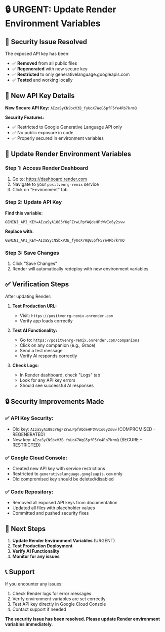 # 🔒 URGENT: Update Render Environment Variables

## 🚨 Security Issue Resolved

The exposed API key has been:
- ✅ **Removed** from all public files
- ✅ **Regenerated** with new secure key
- ✅ **Restricted** to only generativelanguage.googleapis.com
- ✅ **Tested** and working locally

## 🔑 New API Key Details

**New Secure API Key:** `AIzaSyCNSbxV3B_fyUoX7WqG5pfF5Ye4Rb7krmQ`

**Security Features:**
- ✅ Restricted to Google Generative Language API only
- ✅ No public exposure in code
- ✅ Properly secured in environment variables

## 🚀 Update Render Environment Variables

### Step 1: Access Render Dashboard
1. Go to: https://dashboard.render.com
2. Navigate to your `positvenrg-remix` service
3. Click on "Environment" tab

### Step 2: Update API Key
**Find this variable:**
```
GEMINI_API_KEY=AIzaSyA1883Y6gFZrwLPpfAQdeHFtWvIo6y2svw
```

**Replace with:**
```
GEMINI_API_KEY=AIzaSyCNSbxV3B_fyUoX7WqG5pfF5Ye4Rb7krmQ
```

### Step 3: Save Changes
1. Click "Save Changes"
2. Render will automatically redeploy with new environment variables

## ✅ Verification Steps

After updating Render:

1. **Test Production URL:**
   - Visit: `https://positvenrg-remix.onrender.com`
   - Verify app loads correctly

2. **Test AI Functionality:**
   - Go to: `https://positvenrg-remix.onrender.com/companions`
   - Click on any companion (e.g., Grace)
   - Send a test message
   - Verify AI responds correctly

3. **Check Logs:**
   - In Render dashboard, check "Logs" tab
   - Look for any API key errors
   - Should see successful AI responses

## 🔒 Security Improvements Made

### ✅ **API Key Security:**
- Old key: `AIzaSyA1883Y6gFZrwLPpfAQdeHFtWvIo6y2svw` (COMPROMISED - REGENERATED)
- New key: `AIzaSyCNSbxV3B_fyUoX7WqG5pfF5Ye4Rb7krmQ` (SECURE - RESTRICTED)

### ✅ **Google Cloud Console:**
- Created new API key with service restrictions
- Restricted to `generativelanguage.googleapis.com` only
- Old compromised key should be deleted/disabled

### ✅ **Code Repository:**
- Removed all exposed API keys from documentation
- Updated all files with placeholder values
- Committed and pushed security fixes

## 🎯 Next Steps

1. **Update Render Environment Variables** (URGENT)
2. **Test Production Deployment**
3. **Verify AI Functionality**
4. **Monitor for any issues**

## 📞 Support

If you encounter any issues:
1. Check Render logs for error messages
2. Verify environment variables are set correctly
3. Test API key directly in Google Cloud Console
4. Contact support if needed

**The security issue has been resolved. Please update Render environment variables immediately.**
